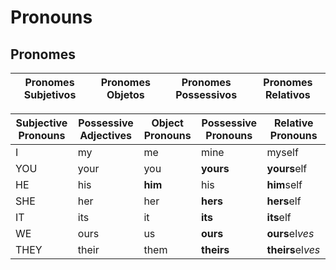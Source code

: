 # Pronouns
  ## Pronomes


| Pronomes Subjetivos | Pronomes Objetos | Pronomes Possessivos | Pronomes Relativos |
|---------------------|------------------|----------------------|--------------------|

| Subjective Pronouns | Possessive Adjectives | Object Pronouns | Possessive Pronouns | Relative Pronouns |
|---------------------|-----------------------|-----------------|---------------------|-------------------|
| I                   | my                    | me              | mine                | myself            |
| YOU                 | your                  | you             | **yours**           | **yours**elf      |
| HE                  | his                   | **him**         | his                 | **him**self       |
| SHE                 | her                   | her             | **hers**            | **hers**elf       |
| IT                  | its                   | it              | **its**             | **its**elf        |
| WE                  | ours                  | us              | **ours**            | **ours**el*ves*   |
| THEY                | their                 | them            | **theirs**          | **theirs**el*ves* |
